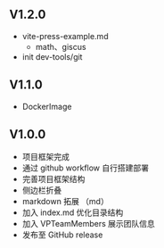 ## V1.2.0 <Badge type="tip" text="^1.2.0" />

- vite-press-example.md
    - math、giscus
- init dev-tools/git



## V1.1.0 <Badge type="tip" text="^1.1.0" />

- DockerImage


## V1.0.0 <Badge type="tip" text="^1.0.0" />

- 项目框架完成
- 通过 github workflow 自行搭建部署
- 完善项目框架结构
- 侧边栏折叠
- markdown 拓展 （md）
- 加入 index.md 优化目录结构
- 加入 VPTeamMembers 展示团队信息
- 发布至 GitHub release





